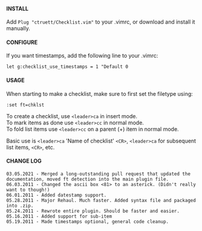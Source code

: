#### INSTALL

Add `Plug "ctruett/Checklist.vim"` to your .vimrc, or download and install it manually.

#### CONFIGURE
If you want timestamps, add the following line to your .vimrc:

    let g:checklist_use_timestamps = 1 "Default 0

#### USAGE
When starting to make a checklist, make sure to first set the filetype using:

    :set ft=chklst

To create a checklist, use `<leader>ca` in insert mode.  
To mark items as done use `<leader>cc` in normal mode.  
To fold list items use `<leader>cc` on a parent (+) item in normal mode.

Basic use is `<leader>ca` 'Name of checklist' `<CR>`, `<leader>ca` for subsequent list items, `<CR>`, etc.

#### CHANGE LOG
    03.05.2021 - Merged a long-outstanding pull request that updated the documentation, moved ft detection into the main plugin file.
    06.03.2011 - Changed the ascii box <81> to an asterick. (Didn't really want to though!)  
    06.01.2011 - Added datestamp support. 
    05.28.2011 - Major Rehaul. Much faster. Added syntax file and packaged into .zip.  
    05.24.2011 - Rewrote entire plugin. Should be faster and easier.  
    05.16.2011 - Added sup­port for sub-item
    05.19.2011 - Made timestamps optional, general code cleanup.
